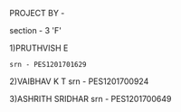 PROJECT BY -

section - 3 'F' 

1)PRUTHVISH E 

	srn - PES1201701629

2)VAIBHAV K T 
	srn - PES1201700924

3)ASHRITH SRIDHAR
	srn - PES1201700649